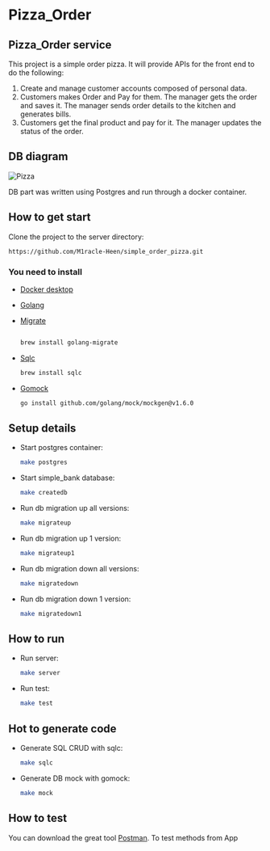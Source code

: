 # Pizza_Order

## Pizza_Order service
This project is a simple order pizza. It will provide APIs for the front end to do the following:

1. Create and manage customer accounts composed of personal data.
2. Customers makes Order and Pay for them. The manager gets the order and saves it. The manager sends order details to the kitchen and generates bills.
3. Customers get the final product and pay for it. The manager updates the status of the order.

## DB diagram

![Pizza](https://user-images.githubusercontent.com/70756496/178199802-c3ec1415-d941-46ea-b15e-1fd35265c6b0.png)

DB part was written using Postgres and run through a docker container.

## How to get start
Clone the project to the server directory:

`https://github.com/M1racle-Heen/simple_order_pizza.git`

### You need to install

- [Docker desktop](https://www.docker.com/products/docker-desktop)
- [Golang](https://golang.org/)
- [Migrate](https://github.com/golang-migrate/migrate/tree/master/cmd/migrate)

    ```bash

    brew install golang-migrate
    ```
    
- [Sqlc](https://github.com/kyleconroy/sqlc#installation)

    ```bash
    brew install sqlc
    ```

- [Gomock](https://github.com/golang/mock)

    ``` bash
    go install github.com/golang/mock/mockgen@v1.6.0
    ```
## Setup details

- Start postgres container:
    
    ``` bash
    make postgres    
    ```
    
- Start simple_bank database:
    
    ``` bash
    make createdb    
    ```
    
- Run db migration up all versions:
    
    ``` bash
    make migrateup    
    ```
    
- Run db migration up 1 version:
    
    ``` bash
    make migrateup1    
    ```

- Run db migration down all versions:
    
    ``` bash
    make migratedown   
    ```
    
- Run db migration down 1 version:
    
    ``` bash
    make migratedown1    
    ```
## How to run
- Run server:
    
    ``` bash
    make server
    ```
- Run test:

    ``` bash
    make test
    ```
## Hot to generate code
- Generate SQL CRUD with sqlc:
    
    ``` bash
    make sqlc
    ```
- Generate DB mock with gomock:
    
    ``` bash
    make mock
    ```
## How to test

You can download the great tool [Postman](https://www.postman.com/).
To test methods from App
